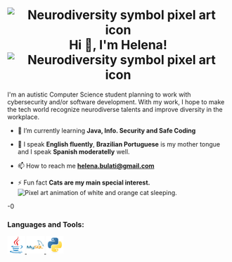 <h1 align="center"> <img src="https://pixelartmaker-data-78746291193.nyc3.digitaloceanspaces.com/image/608d55aaacce0ec.png" alt="Neurodiversity symbol pixel art icon" width="40" height="30"> Hi 👋, I'm Helena!<img src="https://pixelartmaker-data-78746291193.nyc3.digitaloceanspaces.com/image/608d55aaacce0ec.png" alt="Neurodiversity symbol pixel art icon" width="40" height="30"></h1>
<!-- <h3 align="center">A Computer Science student planning to work on cybersecurity.</h3> -->

 I'm an autistic Computer Science student planning to work with cybersecurity and/or software development. 
 With my work, I hope to make the tech world recognize neurodiverse talents and improve diversity in the workplace.


- 🌱 I’m currently learning **Java, Info. Security and Safe Coding**
- 💬 I speak **English fluently**, **Brazilian Portuguese** is my mother tongue and I speak **Spanish moderatelly** well.
- 📫 How to reach me **helena.bulati@gmail.com**

- ⚡ Fun fact **Cats are my main special interest.** <img src="https://33.media.tumblr.com/842eacef47c0b3a638045f781f75dd30/tumblr_nehe7cb39x1rr2r12o1_400.gif" alt="Pixel art animation of white and orange cat sleeping." width="60" height="30">

<!--<h3 align="left">Connect with me:</h3> -->
<!-- <h3 align="left">My Codewars profile: </h3>
<p align="left"> <a href="https://www.java.com" target="_blank" rel="noreferrer"> <img src="https://img.shields.io/badge/Codewars-B1361E?style=for-the-badge&logo=codewars&logoColor=grey"> </p> -->-0
<p align="left">
</p>

<h3 align="left">Languages and Tools:</h3>
<p align="left"> <a href="https://www.java.com" target="_blank" rel="noreferrer"> <img src="https://raw.githubusercontent.com/devicons/devicon/master/icons/java/java-original.svg" alt="java" width="40" height="40"/> </a> <a href="https://www.mysql.com/" target="_blank" rel="noreferrer"> <img src="https://raw.githubusercontent.com/devicons/devicon/master/icons/mysql/mysql-original-wordmark.svg" alt="mysql" width="40" height="40"/> </a> <a href="https://www.python.org" target="_blank" rel="noreferrer"> <img src="https://raw.githubusercontent.com/devicons/devicon/master/icons/python/python-original.svg" alt="python" width="40" height="40"/> </a> </p>


<!--
**H-Bulati/H-Bulati** is a ✨ _special_ ✨ repository because its `README.md` (this file) appears on your GitHub profile.

Here are some ideas to get you started:

- 🔭 I’m currently working on ...
- 🌱 I’m currently learning ...
- 👯 I’m looking to collaborate on ...
- 🤔 I’m looking for help with ...
- 💬 Ask me about ...
- 📫 How to reach me: ...
- 😄 Pronouns: ...
- ⚡ Fun fact: ...
-->
